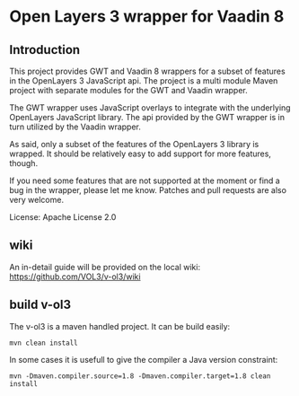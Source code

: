 # Open Layers 3 wrapper for Vaadin 8
## Introduction

This project provides GWT and Vaadin 8 wrappers for a subset of features in the OpenLayers 3 JavaScript api. The project is a multi module Maven project with separate modules for the GWT and Vaadin wrapper.

The GWT wrapper uses JavaScript overlays to integrate with the underlying OpenLayers JavaScript library. The api provided by the GWT wrapper is in turn utilized by the Vaadin wrapper.

As said, only a subset of the features of the OpenLayers 3 library is wrapped. It should be relatively easy to add support for more features, though.

 If you need some features that are not supported at the moment or find a bug in the wrapper, please let me know. Patches and pull requests are also very welcome.

License: Apache License 2.0

## wiki

An in-detail guide will be provided on the local wiki:
https://github.com/VOL3/v-ol3/wiki

## build v-ol3

The v-ol3 is a maven handled project. It can be build easily:
```shell
mvn clean install
```
In some cases it is usefull to give the compiler a Java version constraint:
```shell
mvn -Dmaven.compiler.source=1.8 -Dmaven.compiler.target=1.8 clean install
```

